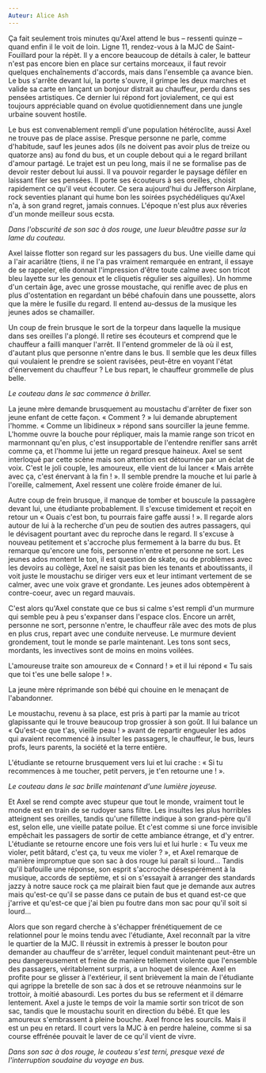 ```yaml
---
Auteur: Alice Ash
---
```


Ça fait seulement trois minutes qu'Axel attend le bus – ressenti quinze – quand enfin il le voit de loin. Ligne 11, rendez-vous à la MJC de Saint-Fouillard pour la répèt. Il y a encore beaucoup de détails à caler, le batteur n'est pas encore bien en place sur certains morceaux, il faut revoir quelques enchaînements d'accords, mais dans l'ensemble ça avance bien. Le bus s'arrête devant lui, la porte s'ouvre, il grimpe les deux marches et valide sa carte en lançant un bonjour distrait au chauffeur, perdu dans ses pensées artistiques. Ce dernier lui répond fort jovialement, ce qui est toujours appréciable quand on évolue quotidiennement dans une jungle urbaine souvent hostile.

Le bus est convenablement rempli d'une population hétéroclite, aussi Axel ne trouve pas de place assise. Presque personne ne parle, comme d'habitude, sauf les jeunes ados (ils ne doivent pas avoir plus de treize ou quatorze ans) au fond du bus, et un couple debout qui a le regard brillant d'amour partagé. Le trajet est un peu long, mais il ne se formalise pas de devoir rester debout lui aussi. Il va pouvoir regarder le paysage défiler en laissant filer ses pensées. Il porte ses écouteurs à ses oreilles, choisit rapidement ce qu'il veut écouter. Ce sera aujourd'hui du Jefferson Airplane, rock seventies planant qui hume bon les soirées psychédéliques qu'Axel n'a, à son grand regret, jamais connues. L'époque n'est plus aux rêveries d'un monde meilleur sous ecsta.

*Dans l'obscurité de son sac à dos rouge, une lueur bleuâtre passe sur la lame du couteau.*

Axel laisse flotter son regard sur les passagers du bus. Une vieille dame qui a l'air acariâtre (tiens, il ne l'a pas vraiment remarquée en entrant, il essaye de se rappeler, elle donnait l'impression d'être toute calme avec son tricot bleu layette sur les genoux et le cliquetis régulier ses aiguilles). Un homme d'un certain âge, avec une grosse moustache, qui renifle avec de plus en plus d'ostentation en regardant un bébé chafouin dans une poussette, alors que la mère le fusille du regard. Il entend au-dessus de la musique les jeunes ados se chamailler.

Un coup de frein brusque le sort de la torpeur dans laquelle la musique dans ses oreilles l'a plongé. Il retire ses écouteurs et comprend que le chauffeur a failli manquer l'arrêt. Il l'entend grommeler de là où il est, d'autant plus que personne n'entre dans le bus. Il semble que les deux filles qui voulaient le prendre se soient ravisées, peut-être en voyant l'état d'énervement du chauffeur ? Le bus repart, le chauffeur grommelle de plus belle.

*Le couteau dans le sac commence à briller.*

La jeune mère demande brusquement au moustachu d'arrêter de fixer son jeune enfant de cette façon. « Comment ? » lui demande abruptement l'homme. « Comme un libidineux » répond sans sourciller la jeune femme. L'homme ouvre la bouche pour répliquer, mais la mamie range son tricot en marmonnant qu'en plus, c'est insupportable de l'entendre renifler sans arrêt comme ça, et l'homme lui jette un regard presque haineux. Axel se sent interloqué par cette scène mais son attention est détournée par un éclat de voix. C'est le joli couple, les amoureux, elle vient de lui lancer « Mais arrête avec ça, c'est énervant à la fin ! ». Il semble prendre la mouche et lui parle à l'oreille, calmement, Axel ressent une colère froide émaner de lui.

Autre coup de frein brusque, il manque de tomber et bouscule la passagère devant lui, une étudiante probablement. Il s'excuse timidement et reçoit en retour un « Ouais c'est bon, tu pourrais faire gaffe aussi ! ». Il regarde alors autour de lui à la recherche d'un peu de soutien des autres passagers, qui le dévisagent pourtant avec du reproche dans le regard. Il s'excuse à nouveau petitement et s'accroche plus fermement à la barre du bus. Et remarque qu'encore une fois, personne n'entre et personne ne sort. Les jeunes ados montent le ton, il est question de skate, ou de problèmes avec les devoirs au collège, Axel ne saisit pas bien les tenants et aboutissants, il voit juste le moustachu se diriger vers eux et leur intimant vertement de se calmer, avec une voix grave et grondante. Les jeunes ados obtempèrent à contre-coeur, avec un regard mauvais.

C'est alors qu'Axel constate que ce bus si calme s'est rempli d'un murmure qui semble peu à peu s'expanser dans l'espace clos. Encore un arrêt, personne ne sort, personne n'entre, le chauffeur râle avec des mots de plus en plus crus, repart avec une conduite nerveuse. Le murmure devient grondement, tout le monde se parle maintenant. Les tons sont secs, mordants, les invectives sont de moins en moins voilées.

L'amoureuse traite son amoureux de « Connard ! » et il lui répond « Tu sais que toi t'es une belle salope ! ».

La jeune mère réprimande son bébé qui chouine en le menaçant de l'abandonner.

Le moustachu, revenu à sa place, est pris à parti par la mamie au tricot glapissante qui le trouve beaucoup trop grossier à son goût. Il lui balance un « Qu'est-ce que t'as, vieille peau ! » avant de repartir engueuler les ados qui avaient recommencé à insulter les passagers, le chauffeur, le bus, leurs profs, leurs parents, la société et la terre entière.

L'étudiante se retourne brusquement vers lui et lui crache : « Si tu recommences à me toucher, petit pervers, je t'en retourne une ! ».

*Le couteau dans le sac brille maintenant d'une lumière joyeuse.*

Et Axel se rend compte avec stupeur que tout le monde, vraiment tout le monde est en train de se rudoyer sans filtre. Les insultes les plus horribles atteignent ses oreilles, tandis qu'une fillette indique à son grand-père qu'il est, selon elle, une vieille patate poilue. Et c'est comme si une force invisible empêchait les passagers de sortir de cette ambiance étrange, et d'y entrer. L'étudiante se retourne encore une fois vers lui et lui hurle : « Tu veux me violer, petit bâtard, c'est ça, tu veux me violer ? », et Axel remarque de manière impromptue que son sac à dos rouge lui paraît si lourd... Tandis qu'il bafouille une réponse, son esprit s'accroche désespérément à la musique, accords de septième, et si on s'essayait à arranger des standards jazzy à notre sauce rock ça me plairait bien faut que je demande aux autres mais qu'est-ce qu'il se passe dans ce putain de bus et quand est-ce que j'arrive et qu'est-ce que j'ai bien pu foutre dans mon sac pour qu'il soit si lourd...

Alors que son regard cherche à s'échapper frénétiquement de ce relationnel pour le moins tendu avec l'étudiante, Axel reconnaît par la vitre le quartier de la MJC. Il réussit in extremis à presser le bouton pour demander au chauffeur de s'arrêter, lequel conduit maintenant peut-être un peu dangereusement et freine de manière tellement violente que l'ensemble des passagers, véritablement surpris, a un hoquet de silence. Axel en profite pour se glisser à l'extérieur, il sent brièvement la main de l'étudiante qui agrippe la bretelle de son sac à dos et se retrouve néanmoins sur le trottoir, à moitié abasourdi. Les portes du bus se referment et il démarre lentement. Axel a juste le temps de voir la mamie sortir son tricot de son sac, tandis que le moustachu sourit en direction du bébé. Et que les amoureux s'embrassent à pleine bouche. Axel fronce les sourcils. Mais il est un peu en retard. Il court vers la MJC à en perdre haleine, comme si sa course effrénée pouvait le laver de ce qu'il vient de vivre.

*Dans son sac à dos rouge, le couteau s'est terni, presque vexé de l'interruption soudaine du voyage en bus.*

